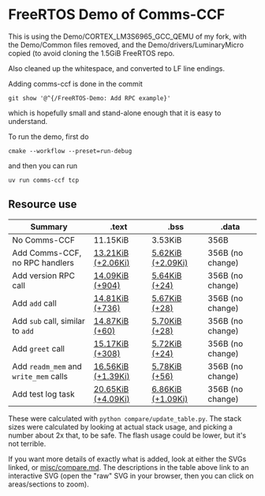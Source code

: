 # FreeRTOS Demo of Comms-CCF

This is using the Demo/CORTEX_LM3S6965_GCC_QEMU of my fork, with the
Demo/Common files removed, and the Demo/drivers/LuminaryMicro copied
(to avoid cloning the 1.5GiB FreeRTOS repo.

Also cleaned up the whitespace, and converted to LF line endings.

Adding comms-ccf is done in the commit
```
git show '@^{/FreeRTOS-Demo: Add RPC example}'
```
which is hopefully small and stand-alone enough that it is easy to
understand.

To run the demo, first do
```
cmake --workflow --preset=run-debug
```
and then you can run
```
uv run comms-ccf tcp
```

## Resource use

<!-- Table starts here -->

| Summary                                | .text                         | .bss                        | .data             |
|----------------------------------------|-------------------------------|-----------------------------|-------------------|
| No Comms-CCF                           | 11.15KiB                      | 3.53KiB                     | 356B              |
| Add Comms-CCF, no RPC handlers         | [13.21KiB (+2.06Ki)][.text1]  | [5.62KiB (+2.09Ki)][.bss1]  | 356B (no change)  |
| Add version RPC call                   | [14.09KiB (+904)][.text2]     | [5.64KiB (+24)][.bss2]      | 356B (no change)  |
| Add `add` call                         | [14.81KiB (+736)][.text3]     | [5.67KiB (+28)][.bss3]      | 356B (no change)  |
| Add `sub` call, similar to `add`       | [14.87KiB (+60)][.text4]      | [5.70KiB (+28)][.bss4]      | 356B (no change)  |
| Add `greet` call                       | [15.17KiB (+308)][.text5]     | [5.72KiB (+24)][.bss5]      | 356B (no change)  |
| Add `readm_mem` and `write_mem` calls  | [16.56KiB (+1.39Ki)][.text6]  | [5.78KiB (+56)][.bss6]      | 356B (no change)  |
| Add test log task                      | [20.65KiB (+4.09Ki)][.text7]  | [6.86KiB (+1.09Ki)][.bss7]  | 356B (no change)  |

[.text1]: https://kovirobi.github.io/comms-ccf/compare.0-1.svg#.text
[.text2]: https://kovirobi.github.io/comms-ccf/compare.1-2.svg#.text
[.text3]: https://kovirobi.github.io/comms-ccf/compare.2-3.svg#.text
[.text4]: https://kovirobi.github.io/comms-ccf/compare.3-4.svg#.text
[.text5]: https://kovirobi.github.io/comms-ccf/compare.4-5.svg#.text
[.text6]: https://kovirobi.github.io/comms-ccf/compare.5-6.svg#.text
[.text7]: https://kovirobi.github.io/comms-ccf/compare.6-7.svg#.text
[.text8]: https://kovirobi.github.io/comms-ccf/compare.7-8.svg#.text
[.bss1]: https://kovirobi.github.io/comms-ccf/compare.0-1.svg#.bss
[.bss2]: https://kovirobi.github.io/comms-ccf/compare.1-2.svg#.bss
[.bss3]: https://kovirobi.github.io/comms-ccf/compare.2-3.svg#.bss
[.bss4]: https://kovirobi.github.io/comms-ccf/compare.3-4.svg#.bss
[.bss5]: https://kovirobi.github.io/comms-ccf/compare.4-5.svg#.bss
[.bss6]: https://kovirobi.github.io/comms-ccf/compare.5-6.svg#.bss
[.bss7]: https://kovirobi.github.io/comms-ccf/compare.6-7.svg#.bss
[.bss8]: https://kovirobi.github.io/comms-ccf/compare.7-8.svg#.bss

<!-- Table ends here -->

These were calculated with `python compare/update_table.py`. The stack
sizes were calculated by looking at actual stack usage, and picking
a number about 2x that, to be safe. The flash usage could be lower,
but it's not terrible.

If you want more details of exactly what is added, look at either the
SVGs linked, or [misc/compare.md][compare.md]. The descriptions in
the table above link to an interactive SVG (open the "raw" SVG in your
browser, then you can click on areas/sections to zoom).

[compare.md]: https://kovirobi.github.io/comms-ccf/compare.md
